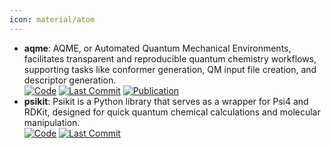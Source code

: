 ```yaml
---
icon: material/atom
---
```


- **aqme**: AQME, or Automated Quantum Mechanical Environments, facilitates transparent and reproducible quantum chemistry workflows, supporting tasks like conformer generation, QM input file creation, and descriptor generation.  
		[![Code](https://img.shields.io/github/stars/jvalegre/aqme?style=for-the-badge&logo=github)](https://github.com/jvalegre/aqme) [![Last Commit](https://img.shields.io/github/last-commit/jvalegre/aqme?style=for-the-badge&logo=github)](https://github.com/jvalegre/aqme) [![Publication](https://img.shields.io/badge/Publication-Citations:22-blue?style=for-the-badge&logo=bookstack)](https://doi.org/10.1002/wcms.1663) 
- **psikit**: Psikit is a Python library that serves as a wrapper for Psi4 and RDKit, designed for quick quantum chemical calculations and molecular manipulation.  
		[![Code](https://img.shields.io/github/stars/Mishima-syk/psikit?style=for-the-badge&logo=github)](https://github.com/Mishima-syk/psikit) [![Last Commit](https://img.shields.io/github/last-commit/Mishima-syk/psikit?style=for-the-badge&logo=github)](https://github.com/Mishima-syk/psikit) 
